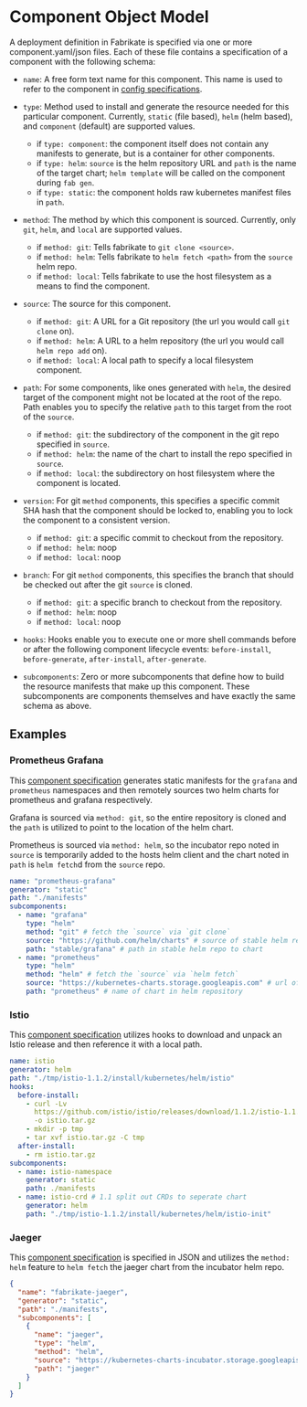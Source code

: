 # Component Object Model

A deployment definition in Fabrikate is specified via one or more
component.yaml/json files. Each of these file contains a specification of a
component with the following schema:

- `name`: A free form text name for this component. This name is used to refer
  to the component in [config specifications](./config.md).

- `type`: Method used to install and generate the resource needed for this
  particular component. Currently, `static` (file based), `helm` (helm based),
  and `component` (default) are supported values.

  - if `type: component`: the component itself does not contain any manifests to
    generate, but is a container for other components.
  - if `type: helm`: `source` is the helm repository URL and `path` is the name
    of the target chart; `helm template` will be called on the component during
    `fab gen`.
  - if `type: static`: the component holds raw kubernetes manifest files in
    `path`.

- `method`: The method by which this component is sourced. Currently, only
  `git`, `helm`, and `local` are supported values.

  - if `method: git`: Tells fabrikate to `git clone <source>`.
  - if `method: helm`: Tells fabrikate to `helm fetch <path>` from the `source`
    helm repo.
  - if `method: local`: Tells fabrikate to use the host filesystem as a means to
    find the component.

- `source`: The source for this component.

  - if `method: git`: A URL for a Git repository (the url you would call
    `git clone` on).
  - if `method: helm`: A URL to a helm repository (the url you would call
    `helm repo add` on).
  - if `method: local`: A local path to specify a local filesystem component.

- `path`: For some components, like ones generated with `helm`, the desired
  target of the component might not be located at the root of the repo. Path
  enables you to specify the relative `path` to this target from the root of the
  `source`.

  - if `method: git`: the subdirectory of the component in the git repo
    specified in `source`.
  - if `method: helm`: the name of the chart to install the repo specified in
    `source`.
  - if `method: local`: the subdirectory on host filesystem where the component
    is located.

- `version`: For git `method` components, this specifies a specific commit SHA
  hash that the component should be locked to, enabling you to lock the
  component to a consistent version.

  - if `method: git`: a specific commit to checkout from the repository.
  - if `method: helm`: noop
  - if `method: local`: noop

- `branch`: For git `method` components, this specifies the branch that should
  be checked out after the git `source` is cloned.

  - if `method: git`: a specific branch to checkout from the repository.
  - if `method: helm`: noop
  - if `method: local`: noop

- `hooks`: Hooks enable you to execute one or more shell commands before or
  after the following component lifecycle events: `before-install`,
  `before-generate`, `after-install`, `after-generate`.

- `subcomponents`: Zero or more subcomponents that define how to build the
  resource manifests that make up this component. These subcomponents are
  components themselves and have exactly the same schema as above.

## Examples

### Prometheus Grafana

This [component specification](https://github.com/timfpark/fabrikate-prometheus-grafana)
generates static manifests for the `grafana` and `prometheus` namespaces and
then remotely sources two helm charts for prometheus and grafana respectively.

Grafana is sourced via `method: git`, so the entire repository is cloned and the
`path` is utilized to point to the location of the helm chart.

Prometheus is sourced via `method: helm`, so the incubator repo noted in
`source` is temporarily added to the hosts helm client and the chart noted in
`path` is `helm fetch`d from the `source` repo.

```yaml
name: "prometheus-grafana"
generator: "static"
path: "./manifests"
subcomponents:
  - name: "grafana"
    type: "helm"
    method: "git" # fetch the `source` via `git clone`
    source: "https://github.com/helm/charts" # source of stable helm repo
    path: "stable/grafana" # path in stable helm repo to chart
  - name: "prometheus"
    type: "helm"
    method: "helm" # fetch the `source` via `helm fetch`
    source: "https://kubernetes-charts.storage.googleapis.com" # url of helm repo the chart resides
    path: "prometheus" # name of chart in helm repository
```

### Istio

This [component specification](https://github.com/evanlouie/fabrikate-istio)
utilizes hooks to download and unpack an Istio release and then reference it
with a local path.

```yaml
name: istio
generator: helm
path: "./tmp/istio-1.1.2/install/kubernetes/helm/istio"
hooks:
  before-install:
    - curl -Lv
      https://github.com/istio/istio/releases/download/1.1.2/istio-1.1.2-linux.tar.gz
      -o istio.tar.gz
    - mkdir -p tmp
    - tar xvf istio.tar.gz -C tmp
  after-install:
    - rm istio.tar.gz
subcomponents:
  - name: istio-namespace
    generator: static
    path: ./manifests
  - name: istio-crd # 1.1 split out CRDs to seperate chart
    generator: helm
    path: "./tmp/istio-1.1.2/install/kubernetes/helm/istio-init"
```

### Jaeger

This [component specification](https://github.com/bnookala/fabrikate-jaeger) is
specified in JSON and utilizes the `method: helm` feature to `helm fetch` the
jaeger chart from the incubator helm repo.

```json
{
  "name": "fabrikate-jaeger",
  "generator": "static",
  "path": "./manifests",
  "subcomponents": [
    {
      "name": "jaeger",
      "type": "helm",
      "method": "helm",
      "source": "https://kubernetes-charts-incubator.storage.googleapis.com/",
      "path": "jaeger"
    }
  ]
}
```
